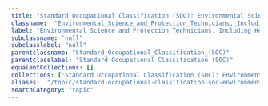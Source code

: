 ```yaml
--- 
 title: "Standard Occupational Classification (SOC): Environmental Science and Protection Technicians, Including Health" 
 classname:  "Environmental_Science_and_Protection_Technicians,_Including_Health" 
 label: "Environmental Science and Protection Technicians, Including Health" 
 subclassname: "null" 
 subclasslabel: "null" 
 parentclassname: "Standard_Occupational_Classification_(SOC)" 
 parentclasslabel: "Standard Occupational Classification (SOC)" 
 equalentCollections: [] 
 collections: ['Standard Occupational Classification (SOC): Environmental Science and Protection Technicians, Including Health']
 aliases:  "/topic/standard-occupational-classification-soc-environmental-science-and-protection-technicians-including-health"  
 searchCategory: "topic" 
---
```

